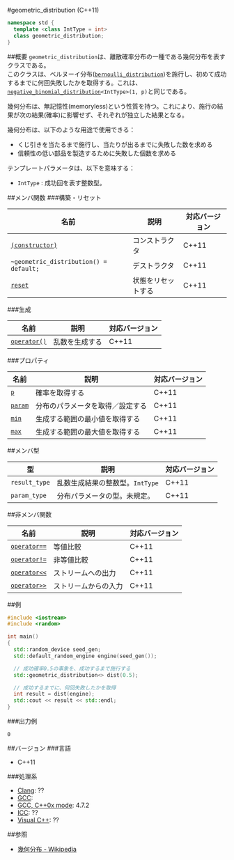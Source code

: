 #geometric_distribution (C++11)
```cpp
namespace std {
  template <class IntType = int>
  class geometric_distribution;
}
```

##概要
`geometric_distribution`は、離散確率分布の一種である幾何分布を表すクラスである。  
このクラスは、ベルヌーイ分布([`bernoulli_distribution`](./bernoulli_distribution.md))を施行し、初めて成功するまでに何回失敗したかを取得する。これは、[`negative_binomial_distribution`](./negative_binomial_distribution.md)`<IntType>(1, p)`と同じである。

幾何分布は、無記憶性(memoryless)という性質を持つ。これにより、施行の結果が次の結果(確率)に影響せず、それぞれが独立した結果となる。


幾何分布は、以下のような用途で使用できる：

- くじ引きを当たるまで施行し、当たりが出るまでに失敗した数を求める
- 信頼性の低い部品を製造するために失敗した個数を求める


テンプレートパラメータは、以下を意味する：

- `IntType` : 成功回を表す整数型。


##メンバ関数
###構築・リセット

| 名前 | 説明 | 対応バージョン |
|-----------------------------------------------------------------------|--------------------|-------|
| [`(constructor)`](./geometric_distribution/geometric_distribution.md) | コンストラクタ     | C++11 |
| `~geometric_distribution() = default;`                                | デストラクタ       | C++11 |
| [`reset`](./geometric_distribution/reset.md)                          | 状態をリセットする | C++11 |


###生成

| 名前 | 説明 | 対応バージョン |
|-----------------------------------------------------|----------------|-------|
| [`operator()`](./geometric_distribution/op_call.md) | 乱数を生成する | C++11 |


###プロパティ

| 名前 | 説明 | 対応バージョン |
|----------------------------------------------|----------------------------------|-------|
| [`p`](./geometric_distribution/p.md)         | 確率を取得する                   | C++11 |
| [`param`](./geometric_distribution/param.md) | 分布のパラメータを取得／設定する | C++11 |
| [`min`](./geometric_distribution/min.md)     | 生成する範囲の最小値を取得する   | C++11 |
| [`max`](./geometric_distribution/max.md)     | 生成する範囲の最大値を取得する   | C++11 |


##メンバ型

| 型 | 説明 | 対応バージョン |
|---------------|---------------------------------|-------|
| `result_type` | 乱数生成結果の整数型。`IntType` | C++11 |
| `param_type`  | 分布パラメータの型。未規定。    | C++11 |


##非メンバ関数

| 名前 | 説明 | 対応バージョン |
|----------------------------------------------------------|----------------------|-------|
| [`operator==`](./geometric_distribution/op_equal.md)     | 等値比較             | C++11 |
| [`operator!=`](./geometric_distribution/op_not_equal.md) | 非等値比較           | C++11 |
| [`operator<<`](./geometric_distribution/op_ostream.md)   | ストリームへの出力   | C++11 |
| [`operator>>`](./geometric_distribution/op_istream.md)   | ストリームからの入力 | C++11 |


##例
```cpp
#include <iostream>
#include <random>

int main()
{
  std::random_device seed_gen;
  std::default_random_engine engine(seed_gen());

  // 成功確率0.5の事象を、成功するまで施行する
  std::geometric_distribution<> dist(0.5);

  // 成功するまでに、何回失敗したかを取得
  int result = dist(engine);
  std::cout << result << std::endl;
}
```

###出力例
```
0
```


##バージョン
###言語
- C++11

###処理系
- [Clang](/implementation.md#clang): ??
- [GCC](/implementation.md#gcc): 
- [GCC, C++0x mode](/implementation.md#gcc): 4.7.2
- [ICC](/implementation.md#icc): ??
- [Visual C++](/implementation.md#visual_cpp): ??


##参照
- [幾何分布 - Wikipedia](http://ja.wikipedia.org/wiki/幾何分布)

